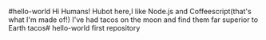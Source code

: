 #hello-world
Hi Humans!
Hubot here,I like Node.js and Coffeescript(that's what I'm made of!) I've had tacos on the moon and find them far superior to Earth tacos# hello-world
first repository
